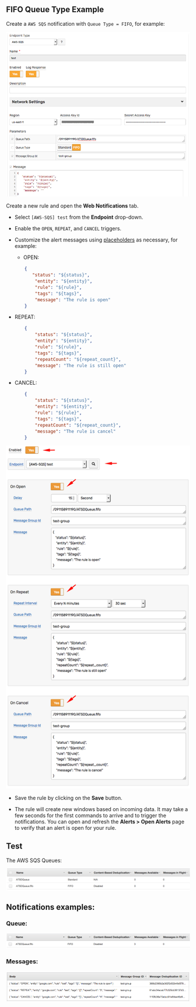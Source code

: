 ## FIFO Queue Type Example

Create a `AWS SQS` notification with `Queue Type = FIFO`, for example:

![](images/aws_sqs_web_notification_config_fifo.png)

Create a new rule and open the **Web Notifications** tab.
* Select `[AWS-SQS] test` from the **Endpoint** drop-down.
* Enable the `OPEN`, `REPEAT`, and `CANCEL` triggers.
* Customize the alert messages using [placeholders](../placeholders.md) as necessary, for example:

   - OPEN:

```json
       {
          "status": "${status}",
           "entity": "${entity}",
           "rule": "${rule}",
           "tags": "${tags}",
           "message": "The rule is open"
       }
```

   - REPEAT:

```json
       {
           "status": "${status}",
           "entity": "${entity}",
           "rule": "${rule}",
           "tags": "${tags}",
           "repeatCount": "${repeat_count}",
           "message": "The rule is still open"
       }
```

   - CANCEL:

```json
       {
           "status": "${status}",
           "entity": "${entity}",
           "rule": "${rule}",
           "tags": "${tags}",
           "repeatCount": "${repeat_count}",
           "message": "The rule is cancel"
       }
```

  ![](images/aws_sqs_web_notification_fifo.png)

* Save the rule by clicking on the **Save** button.

* The rule will create new windows based on incoming data.
It may take a few seconds for the first commands to arrive and to trigger the notifications. You can open and refresh the **Alerts > Open Alerts** page to verify that an alert is open for your rule.

## Test

The AWS SQS Queues:

![](images/aws_sqs_queues.png)

## Notifications examples:

### Queue:

![](images/aws_sqs_web_notification_fifo_test_1.png)

### Messages:

![](images/aws_sqs_web_notification_fifo_test_2.png)
